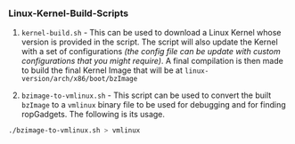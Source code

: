 ### Linux-Kernel-Build-Scripts

1. `kernel-build.sh` - This can be used to download a Linux Kernel whose version is provided in the script. The script will also update the Kernel with a set of configurations *(the config file can be update with custom configurations that you might require)*. A final compilation is then made to build the final Kernel Image that will be at `linux-version/arch/x86/boot/bzImage`

2. `bzimage-to-vmlinux.sh` - This script can be used to convert the built `bzImage` to a `vmlinux` binary file to be used for debugging and for finding ropGadgets. The following is its usage.
```bash
./bzimage-to-vmlinux.sh > vmlinux
```
